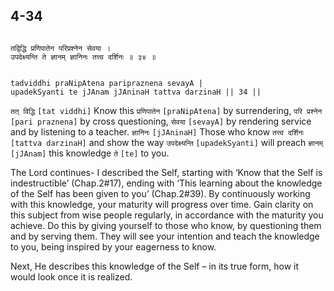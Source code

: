 ## 4-34


```shloka-sa

तद्विद्धि प्रणिपातेन परिप्रश्नेन सेवया ।
उपदेक्ष्यन्ति ते ज्ञानम् ज्ञानिनः तत्त्व दर्शिनः ॥ ३४ ॥

```
```shloka-sa-hk

tadviddhi praNipAtena paripraznena sevayA |
upadekSyanti te jJAnam jJAninaH tattva darzinaH || 34 ||

```
`तत् विद्धि` `[tat viddhi]` Know this `प्रणिपातेन` `[praNipAtena]` by surrendering, `परि प्रश्नेन` `[pari praznena]` by cross questioning, `सेवया` `[sevayA]` by rendering service and by listening to a teacher. `ज्ञानिनः` `[jJAninaH]` Those who know `तत्त्व दर्शिनः` `[tattva darzinaH]` and show the way `उपदेक्ष्यन्ति` `[upadekSyanti]` will preach `ज्ञानम्` `[jJAnam]` this knowledge `ते` `[te]` to you.

The Lord continues- I described the Self, starting with ‘Know that the Self is indestructible’ (Chap.2#17), ending with ‘This learning about the knowledge of the Self has been given to you’ (Chap.2#39). By continuously working with this knowledge, your maturity will progress over time. Gain clarity on this subject from wise people regularly, in accordance with the maturity you achieve. Do this by giving yourself to those who know, by questioning them and by serving them. They will see your intention and teach the knowledge to you, being inspired by your eagerness to know.

Next, He describes this knowledge of the Self – in its true form, how it would look once it is realized.


